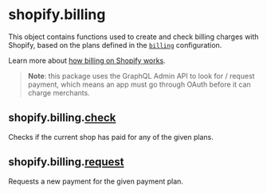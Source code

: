 # shopify.billing

This object contains functions used to create and check billing charges with Shopify, based on the plans defined in the [`billing`](../shopifyApi.md#billing) configuration.

Learn more about [how billing on Shopify works](https://shopify.dev/apps/billing).

> **Note**: this package uses the GraphQL Admin API to look for / request payment, which means an app must go through OAuth before it can charge merchants.

## shopify.billing.[check](./check.md)

Checks if the current shop has paid for any of the given plans.

## shopify.billing.[request](./request.md)

Requests a new payment for the given payment plan.

